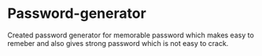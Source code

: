 # Password-generator
Created password generator for memorable password which makes easy to remeber and also gives strong password which is not easy to crack.
